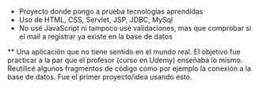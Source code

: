 - Proyecto donde pongo a prueba tecnologías aprendidas
- Uso de HTML, CSS, Servlet, JSP, JDBC, MySql
- No usé JavaScript ni tampoco usé validaciones, mas que comprobar si el mail a registrar ya existe en la base de datos

** Una aplicación que no tiene sentido en el mundo real. El objetivo fue practicar a la par que el profesor (curso en Udemy) enseñaba lo mismo. Reutilicé algunos fragmentos de código como por ejemplo la conexión a la base de datos. Fue el primer proyecto/idea usando esto.
